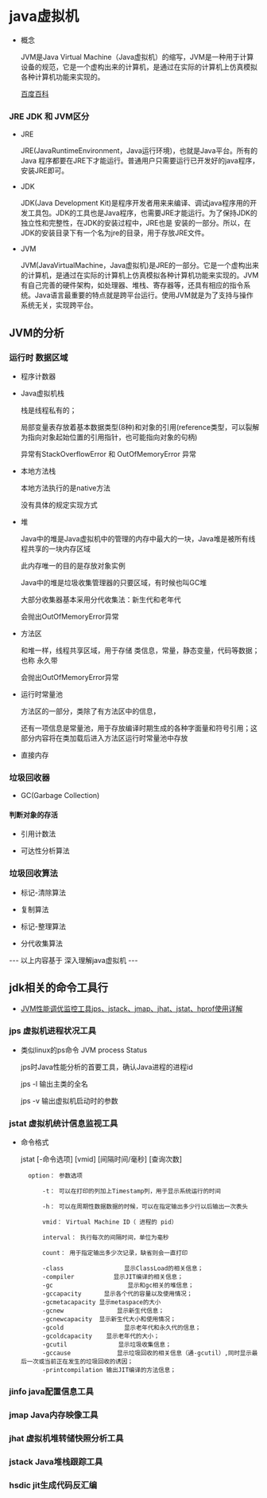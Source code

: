 # java虚拟机

- 概念

    JVM是Java Virtual Machine（Java虚拟机）的缩写，JVM是一种用于计算设备的规范，它是一个虚构出来的计算机，是通过在实际的计算机上仿真模拟各种计算机功能来实现的。

    [百度百科](https://baike.baidu.com/item/JVM/2902369)

### JRE JDK 和 JVM区分

- JRE

    JRE(JavaRuntimeEnvironment，Java运行环境)，也就是Java平台。所有的Java 程序都要在JRE下才能运行。普通用户只需要运行已开发好的java程序，安装JRE即可。

- JDK

    JDK(Java Development Kit)是程序开发者用来来编译、调试java程序用的开发工具包。JDK的工具也是Java程序，也需要JRE才能运行。为了保持JDK的独立性和完整性，在JDK的安装过程中，JRE也是 安装的一部分。所以，在JDK的安装目录下有一个名为jre的目录，用于存放JRE文件。

- JVM

    JVM(JavaVirtualMachine，Java虚拟机)是JRE的一部分。它是一个虚构出来的计算机，是通过在实际的计算机上仿真模拟各种计算机功能来实现的。JVM有自己完善的硬件架构，如处理器、堆栈、寄存器等，还具有相应的指令系统。Java语言最重要的特点就是跨平台运行。使用JVM就是为了支持与操作系统无关，实现跨平台。



## JVM的分析

### 运行时 数据区域

- 程序计数器


- Java虚拟机栈

    栈是线程私有的；
 
    局部变量表存放着基本数据类型(8种)和对象的引用(reference类型，可以裂解为指向对象起始位置的引用指针，也可能指向对象的句柄)

    异常有StackOverflowError 和 OutOfMemoryError 异常

- 本地方法栈

    本地方法执行的是native方法

    没有具体的规定实现方式

- 堆

    Java中的堆是Java虚拟机中的管理的内存中最大的一块，Java堆是被所有线程共享的一块内存区域

    此内存唯一的目的是存放对象实例

    Java中的堆是垃圾收集管理器的只要区域，有时候也叫GC堆

    大部分收集器基本采用分代收集法：新生代和老年代

    会抛出OutOfMemoryError异常


- 方法区

    和堆一样，线程共享区域，用于存储 类信息，常量，静态变量，代码等数据； 也称 永久带
    
    会抛出OutOfMemoryError异常

- 运行时常量池

    方法区的一部分，类除了有方法区中的信息，
    
    还有一项信息是常量池，用于存放编译时期生成的各种字面量和符号引用；这部分内容将在类加载后进入方法区运行时常量池中存放

- 直接内存



### 垃圾回收器

- GC(Garbage Collection)

#### 判断对象的存活
- 引用计数法

- 可达性分析算法


### 垃圾回收算法

- 标记-清除算法

- 复制算法

- 标记-整理算法

- 分代收集算法


--- 以上内容基于 深入理解java虚拟机  ---



## jdk相关的命令工具行

- [JVM性能调优监控工具jps、jstack、jmap、jhat、jstat、hprof使用详解](https://my.oschina.net/feichexia/blog/196575)

### jps 虚拟机进程状况工具

- 类似linux的ps命令 JVM process Status

    jps时Java性能分析的首要工具，确认Java进程的进程id

    jps -l 输出主类的全名

    jps -v 输出虚拟机启动时的参数

### jstat 虚拟机统计信息监视工具

- 命令格式

    jstat [-命令选项] [vmid] [间隔时间/毫秒] [查询次数]

        option： 参数选项

            -t： 可以在打印的列加上Timestamp列，用于显示系统运行的时间

            -h： 可以在周期性数据数据的时候，可以在指定输出多少行以后输出一次表头

            vmid： Virtual Machine ID（ 进程的 pid）

            interval： 执行每次的间隔时间，单位为毫秒

            count： 用于指定输出多少次记录，缺省则会一直打印

            -class                 显示ClassLoad的相关信息；
            -compiler           显示JIT编译的相关信息；
            -gc                     显示和gc相关的堆信息；
            -gccapacity 　　  显示各个代的容量以及使用情况；
            -gcmetacapacity 显示metaspace的大小
            -gcnew               显示新生代信息；
            -gcnewcapacity  显示新生代大小和使用情况；
            -gcold                 显示老年代和永久代的信息；
            -gcoldcapacity    显示老年代的大小；
            -gcutil　　           显示垃圾收集信息；
            -gccause             显示垃圾回收的相关信息（通-gcutil）,同时显示最后一次或当前正在发生的垃圾回收的诱因；
            -printcompilation 输出JIT编译的方法信息；



### jinfo java配置信息工具


### jmap Java内存映像工具

### jhat 虚拟机堆转储快照分析工具

### jstack Java堆栈跟踪工具

### hsdic jit生成代码反汇编
